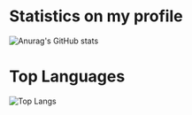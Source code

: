 
# Statistics on my profile
![Anurag's GitHub stats](https://github-readme-stats.vercel.app/api?username=caonhatlinhth&show_icons=true&theme=tokyonight)

# Top Languages
![Top Langs](https://github-readme-stats.vercel.app/api/top-langs/?username=caonhatlinhth&pie_chart=true)

